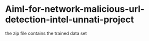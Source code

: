 # Aiml-for-network-malicious-url-detection-intel-unnati-project
the zip file contains the trained data set
